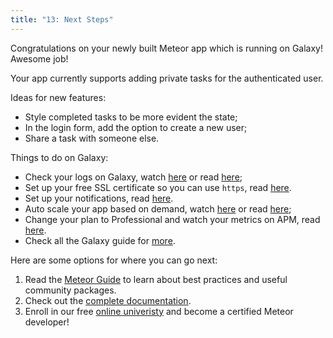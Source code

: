 ```yaml
---
title: "13: Next Steps"
---
```


Congratulations on your newly built Meteor app which is running on Galaxy! Awesome job!

Your app currently supports adding private tasks for the authenticated user.

Ideas for new features:
- Style completed tasks to be more evident the state;
- In the login form, add the option to create a new user;
- Share a task with someone else.

Things to do on Galaxy:
- Check your logs on Galaxy, watch [here](https://www.youtube.com/watch?v=WPYyHeWM21Q) or read [here](https://cloud-guide.meteor.com/logs.html);
- Set up your free SSL certificate so you can use `https`, read [here](https://cloud-guide.meteor.com/encryption.html).
- Set up your notifications, read [here](https://cloud-guide.meteor.com/notifications.html).
- Auto scale your app based on demand, watch [here](https://www.youtube.com/watch?v=rwLoviLzG6s) or read [here](https://cloud-guide.meteor.com/triggers.html);
- Change your plan to Professional and watch your metrics on APM, read [here](https://cloud-guide.meteor.com/apm-getting-started.html).
- Check all the Galaxy guide for [more](https://cloud-guide.meteor.com/).

Here are some options for where you can go next:

1. Read the [Meteor Guide](https://guide.meteor.com/) to learn about best practices and useful community packages.
2. Check out the [complete documentation](https://docs.meteor.com/).
3. Enroll in our free [online univeristy](https://university.meteor.com/) and become a certified Meteor developer!
